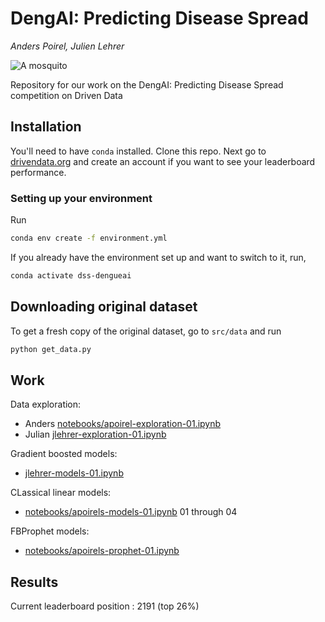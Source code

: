 # DengAI: Predicting Disease Spread
*Anders Poirel, Julien Lehrer*

![A mosquito](http://www.pngall.com/wp-content/uploads/2016/05/Mosquito-High-Quality-PNG.png)

Repository for our work on the  DengAI: Predicting Disease Spread competition on Driven Data

## Installation

You'll need to have `conda` installed.
Clone this repo.
Next go to [drivendata.org](drivendata.org) and create an account if you want to see your leaderboard performance.

### Setting up your environment

Run
```bash
conda env create -f environment.yml
```
If you already have the environment set up and want to switch to it, run,
```bash
conda activate dss-dengueai
```

## Downloading original dataset
To get a fresh copy of the original dataset, go to `src/data` and run
```bash
python get_data.py
```

## Work

Data exploration:
- Anders [notebooks/apoirel-exploration-01.ipynb](notebooks/apoirel-exploration-01.ipynb)
- Julian [jlehrer-exploration-01.ipynb](jlehrer-exploration-01.ipynb)

Gradient boosted models:
- [jlehrer-models-01.ipynb](jlehrer-models-01.ipynb)

CLassical linear models:
- [notebooks/apoirels-models-01.ipynb](notebooks/apoirels-models-01.ipynb) 01 through 04

FBProphet models:
- [notebooks/apoirels-prophet-01.ipynb](notebooks/apoirels-models-01.ipynb)

## Results

Current leaderboard position : 2191 (top 26%)